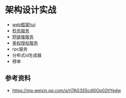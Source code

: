 # 架构设计实战
- [web框架hui](./hui)
- [秒杀服务](./clap)
- [短链接服务](./short)
- [鉴权授权服务](./key)
- rpc服务
- 分布式id生成器
- 榜单
## 参考资料
- https://mp.weixin.qq.com/s/rI7AG3S5cdl0Op02tlYedw